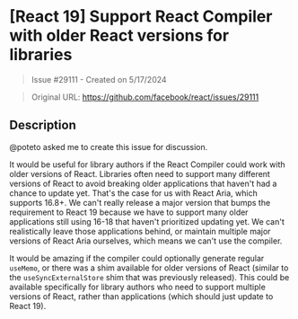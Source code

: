 # [React 19] Support React Compiler with older React versions for libraries

> Issue #29111 - Created on 5/17/2024

> Original URL: https://github.com/facebook/react/issues/29111

## Description

@poteto asked me to create this issue for discussion.

It would be useful for library authors if the React Compiler could work with older versions of React. Libraries often need to support many different versions of React to avoid breaking older applications that haven't had a chance to update yet. That's the case for us with React Aria, which supports 16.8+. We can't really release a major version that bumps the requirement to React 19 because we have to support many older applications still using 16-18 that haven't prioritized updating yet. We can't realistically leave those applications behind, or maintain multiple major versions of React Aria ourselves, which means we can't use the compiler.

It would be amazing if the compiler could optionally generate regular `useMemo`, or there was a shim available for older versions of React (similar to the `useSyncExternalStore` shim that was previously released). This could be available specifically for library authors who need to support multiple versions of React, rather than applications (which should just update to React 19).
